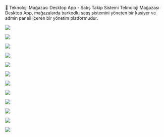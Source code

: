 
📌 Teknoloji Mağazası Desktop App - Satış Takip Sistemi
Teknoloji Mağazası Desktop App, mağazalarda barkodlu satış sistemini yöneten bir kasiyer ve admin paneli içeren bir yönetim platformudur.

![](https://private-user-images.githubusercontent.com/106327296/407821116-dd1b9e8f-ff12-48e2-975b-912de7fbfaf0.png?jwt=eyJhbGciOiJIUzI1NiIsInR5cCI6IkpXVCJ9.eyJpc3MiOiJnaXRodWIuY29tIiwiYXVkIjoicmF3LmdpdGh1YnVzZXJjb250ZW50LmNvbSIsImtleSI6ImtleTUiLCJleHAiOjE3MzgxNjg5MDcsIm5iZiI6MTczODE2ODYwNywicGF0aCI6Ii8xMDYzMjcyOTYvNDA3ODIxMTE2LWRkMWI5ZThmLWZmMTItNDhlMi05NzViLTkxMmRlN2ZiZmFmMC5wbmc_WC1BbXotQWxnb3JpdGhtPUFXUzQtSE1BQy1TSEEyNTYmWC1BbXotQ3JlZGVudGlhbD1BS0lBVkNPRFlMU0E1M1BRSzRaQSUyRjIwMjUwMTI5JTJGdXMtZWFzdC0xJTJGczMlMkZhd3M0X3JlcXVlc3QmWC1BbXotRGF0ZT0yMDI1MDEyOVQxNjM2NDdaJlgtQW16LUV4cGlyZXM9MzAwJlgtQW16LVNpZ25hdHVyZT0xMTZmMDAzMTZkMzE5YjA0NjBiZGVhN2MwNjYxNTA3MDYzMmY3MDQzOTVhYzQ4ZThlMDU3YzdiMWFkY2VhMzNlJlgtQW16LVNpZ25lZEhlYWRlcnM9aG9zdCJ9.tYm-r-eN5uPgXG434eBD60AHVn0GvKH1FbaBCY2GoFk)

![](https://private-user-images.githubusercontent.com/106327296/407821117-7d5b4dcb-bb53-492b-9d65-5174d1e8738f.png?jwt=eyJhbGciOiJIUzI1NiIsInR5cCI6IkpXVCJ9.eyJpc3MiOiJnaXRodWIuY29tIiwiYXVkIjoicmF3LmdpdGh1YnVzZXJjb250ZW50LmNvbSIsImtleSI6ImtleTUiLCJleHAiOjE3MzgxNjg5MDcsIm5iZiI6MTczODE2ODYwNywicGF0aCI6Ii8xMDYzMjcyOTYvNDA3ODIxMTE3LTdkNWI0ZGNiLWJiNTMtNDkyYi05ZDY1LTUxNzRkMWU4NzM4Zi5wbmc_WC1BbXotQWxnb3JpdGhtPUFXUzQtSE1BQy1TSEEyNTYmWC1BbXotQ3JlZGVudGlhbD1BS0lBVkNPRFlMU0E1M1BRSzRaQSUyRjIwMjUwMTI5JTJGdXMtZWFzdC0xJTJGczMlMkZhd3M0X3JlcXVlc3QmWC1BbXotRGF0ZT0yMDI1MDEyOVQxNjM2NDdaJlgtQW16LUV4cGlyZXM9MzAwJlgtQW16LVNpZ25hdHVyZT0zNWJiNWMwYjYzODljYjFjOTY5ZGIxODFjYTllNTAzNDUzMjg3M2QxZmFmODg1YTk4OThiOTdjM2Q3ZTNiODgyJlgtQW16LVNpZ25lZEhlYWRlcnM9aG9zdCJ9.LuLneIA4_RrW1FLSoWMrztlqB-Ob-LXCrIhNz9WXKEo)

![](https://private-user-images.githubusercontent.com/106327296/407821121-f52f91e5-dffb-4016-839c-198a681171ff.png?jwt=eyJhbGciOiJIUzI1NiIsInR5cCI6IkpXVCJ9.eyJpc3MiOiJnaXRodWIuY29tIiwiYXVkIjoicmF3LmdpdGh1YnVzZXJjb250ZW50LmNvbSIsImtleSI6ImtleTUiLCJleHAiOjE3MzgxNjg5MDcsIm5iZiI6MTczODE2ODYwNywicGF0aCI6Ii8xMDYzMjcyOTYvNDA3ODIxMTIxLWY1MmY5MWU1LWRmZmItNDAxNi04MzljLTE5OGE2ODExNzFmZi5wbmc_WC1BbXotQWxnb3JpdGhtPUFXUzQtSE1BQy1TSEEyNTYmWC1BbXotQ3JlZGVudGlhbD1BS0lBVkNPRFlMU0E1M1BRSzRaQSUyRjIwMjUwMTI5JTJGdXMtZWFzdC0xJTJGczMlMkZhd3M0X3JlcXVlc3QmWC1BbXotRGF0ZT0yMDI1MDEyOVQxNjM2NDdaJlgtQW16LUV4cGlyZXM9MzAwJlgtQW16LVNpZ25hdHVyZT0yNGNlNTZlNGM4MTE2ZmI5M2E3MDI4MzE4MGMwYmNjMzcwODNkNWExYTQ1ZjViZTI5Zjk5MTBiZDAyM2RmMWM0JlgtQW16LVNpZ25lZEhlYWRlcnM9aG9zdCJ9.vWaedEUhPYMlrFm1sRA5vqFgG1PESRFFcC0pCz0wT6M)

![](https://private-user-images.githubusercontent.com/106327296/407821123-fedb9932-e2ee-4682-bf3c-6debd97e385e.png?jwt=eyJhbGciOiJIUzI1NiIsInR5cCI6IkpXVCJ9.eyJpc3MiOiJnaXRodWIuY29tIiwiYXVkIjoicmF3LmdpdGh1YnVzZXJjb250ZW50LmNvbSIsImtleSI6ImtleTUiLCJleHAiOjE3MzgxNjg5MDcsIm5iZiI6MTczODE2ODYwNywicGF0aCI6Ii8xMDYzMjcyOTYvNDA3ODIxMTIzLWZlZGI5OTMyLWUyZWUtNDY4Mi1iZjNjLTZkZWJkOTdlMzg1ZS5wbmc_WC1BbXotQWxnb3JpdGhtPUFXUzQtSE1BQy1TSEEyNTYmWC1BbXotQ3JlZGVudGlhbD1BS0lBVkNPRFlMU0E1M1BRSzRaQSUyRjIwMjUwMTI5JTJGdXMtZWFzdC0xJTJGczMlMkZhd3M0X3JlcXVlc3QmWC1BbXotRGF0ZT0yMDI1MDEyOVQxNjM2NDdaJlgtQW16LUV4cGlyZXM9MzAwJlgtQW16LVNpZ25hdHVyZT0yN2QyZjZjMDk2NWMwMTdmZmY2ZTBiYjkyYjE4NGZjMDgyNDRjNGFjZDcxMzVjOTZmZTVjMGRjZDM5MDFiYTdiJlgtQW16LVNpZ25lZEhlYWRlcnM9aG9zdCJ9.PfOx4gwQ2YJGqFiAIUpBgb-75J9d7z9HYGc1eXfRvJA)


![](https://private-user-images.githubusercontent.com/106327296/407821127-824f8e17-5358-47c7-ae54-22df0ab669bf.png?jwt=eyJhbGciOiJIUzI1NiIsInR5cCI6IkpXVCJ9.eyJpc3MiOiJnaXRodWIuY29tIiwiYXVkIjoicmF3LmdpdGh1YnVzZXJjb250ZW50LmNvbSIsImtleSI6ImtleTUiLCJleHAiOjE3MzgxNjg5MDcsIm5iZiI6MTczODE2ODYwNywicGF0aCI6Ii8xMDYzMjcyOTYvNDA3ODIxMTI3LTgyNGY4ZTE3LTUzNTgtNDdjNy1hZTU0LTIyZGYwYWI2NjliZi5wbmc_WC1BbXotQWxnb3JpdGhtPUFXUzQtSE1BQy1TSEEyNTYmWC1BbXotQ3JlZGVudGlhbD1BS0lBVkNPRFlMU0E1M1BRSzRaQSUyRjIwMjUwMTI5JTJGdXMtZWFzdC0xJTJGczMlMkZhd3M0X3JlcXVlc3QmWC1BbXotRGF0ZT0yMDI1MDEyOVQxNjM2NDdaJlgtQW16LUV4cGlyZXM9MzAwJlgtQW16LVNpZ25hdHVyZT1jMWI2NDZjNTVlZjhlZjcyNTlmNzE3NjgyNTkyZTViYjFjMjZiOWE3OGM1ZGU1NGYzZTJhNmZlY2QyMTVjYTFhJlgtQW16LVNpZ25lZEhlYWRlcnM9aG9zdCJ9.0pZfNAOh4R2_cOuiZdgPHIVObTxnnh9vu5vuF0K6zUg)


![](https://private-user-images.githubusercontent.com/106327296/407821126-0baa9b40-2cbd-4df9-90a1-c7b53b21e68d.png?jwt=eyJhbGciOiJIUzI1NiIsInR5cCI6IkpXVCJ9.eyJpc3MiOiJnaXRodWIuY29tIiwiYXVkIjoicmF3LmdpdGh1YnVzZXJjb250ZW50LmNvbSIsImtleSI6ImtleTUiLCJleHAiOjE3MzgxNjg5MDcsIm5iZiI6MTczODE2ODYwNywicGF0aCI6Ii8xMDYzMjcyOTYvNDA3ODIxMTI2LTBiYWE5YjQwLTJjYmQtNGRmOS05MGExLWM3YjUzYjIxZTY4ZC5wbmc_WC1BbXotQWxnb3JpdGhtPUFXUzQtSE1BQy1TSEEyNTYmWC1BbXotQ3JlZGVudGlhbD1BS0lBVkNPRFlMU0E1M1BRSzRaQSUyRjIwMjUwMTI5JTJGdXMtZWFzdC0xJTJGczMlMkZhd3M0X3JlcXVlc3QmWC1BbXotRGF0ZT0yMDI1MDEyOVQxNjM2NDdaJlgtQW16LUV4cGlyZXM9MzAwJlgtQW16LVNpZ25hdHVyZT00N2NiYzAwMzZmNTZkZDhiN2MxNDAyN2VjNDAwYTg0YzdkMGY3Y2E2ODBlNmQ0Mzk0MTE4ZDE1OWFjODBjMjBlJlgtQW16LVNpZ25lZEhlYWRlcnM9aG9zdCJ9.eYCMB3dLhKw2WPdDv47Hv-5Nayug9MS_BTxWe3gKgEs)

![](https://private-user-images.githubusercontent.com/106327296/407821118-7c619f64-80a3-4538-8715-992ac62dad3b.png?jwt=eyJhbGciOiJIUzI1NiIsInR5cCI6IkpXVCJ9.eyJpc3MiOiJnaXRodWIuY29tIiwiYXVkIjoicmF3LmdpdGh1YnVzZXJjb250ZW50LmNvbSIsImtleSI6ImtleTUiLCJleHAiOjE3MzgxNjg5MDcsIm5iZiI6MTczODE2ODYwNywicGF0aCI6Ii8xMDYzMjcyOTYvNDA3ODIxMTE4LTdjNjE5ZjY0LTgwYTMtNDUzOC04NzE1LTk5MmFjNjJkYWQzYi5wbmc_WC1BbXotQWxnb3JpdGhtPUFXUzQtSE1BQy1TSEEyNTYmWC1BbXotQ3JlZGVudGlhbD1BS0lBVkNPRFlMU0E1M1BRSzRaQSUyRjIwMjUwMTI5JTJGdXMtZWFzdC0xJTJGczMlMkZhd3M0X3JlcXVlc3QmWC1BbXotRGF0ZT0yMDI1MDEyOVQxNjM2NDdaJlgtQW16LUV4cGlyZXM9MzAwJlgtQW16LVNpZ25hdHVyZT04NzNiNDQ5YzkwMTc3OGVmMTA4YmFiN2I1YTY0NWMyOTE5NWE4OWUxOGM5YTliZjRjODkwN2EzNGJiZGZkYTJiJlgtQW16LVNpZ25lZEhlYWRlcnM9aG9zdCJ9.2qUmU06p_dPGy-5RfWfitmQqQsS68OBzEAyCy9Ome-k)

![](https://private-user-images.githubusercontent.com/106327296/407821120-b7beace3-c0b3-40f7-ac53-2367d8ab9980.png?jwt=eyJhbGciOiJIUzI1NiIsInR5cCI6IkpXVCJ9.eyJpc3MiOiJnaXRodWIuY29tIiwiYXVkIjoicmF3LmdpdGh1YnVzZXJjb250ZW50LmNvbSIsImtleSI6ImtleTUiLCJleHAiOjE3MzgxNjg5MDcsIm5iZiI6MTczODE2ODYwNywicGF0aCI6Ii8xMDYzMjcyOTYvNDA3ODIxMTIwLWI3YmVhY2UzLWMwYjMtNDBmNy1hYzUzLTIzNjdkOGFiOTk4MC5wbmc_WC1BbXotQWxnb3JpdGhtPUFXUzQtSE1BQy1TSEEyNTYmWC1BbXotQ3JlZGVudGlhbD1BS0lBVkNPRFlMU0E1M1BRSzRaQSUyRjIwMjUwMTI5JTJGdXMtZWFzdC0xJTJGczMlMkZhd3M0X3JlcXVlc3QmWC1BbXotRGF0ZT0yMDI1MDEyOVQxNjM2NDdaJlgtQW16LUV4cGlyZXM9MzAwJlgtQW16LVNpZ25hdHVyZT0zNTc4NTkyYzA2Njk1ZTU1ZDNjMzNjNTM2ZDg0MTgxMTJiODliNDMwOThmNWEwYzE1MWFmNWFhNmM5OThlODUzJlgtQW16LVNpZ25lZEhlYWRlcnM9aG9zdCJ9.WYretbaEENC62SjSmYMkGkqeplLFTRHp4aHa3g8Tjfo)


![](https://private-user-images.githubusercontent.com/106327296/407821122-2239d8b6-bd70-484d-8696-82e8b83f15cd.png?jwt=eyJhbGciOiJIUzI1NiIsInR5cCI6IkpXVCJ9.eyJpc3MiOiJnaXRodWIuY29tIiwiYXVkIjoicmF3LmdpdGh1YnVzZXJjb250ZW50LmNvbSIsImtleSI6ImtleTUiLCJleHAiOjE3MzgxNjg5MDgsIm5iZiI6MTczODE2ODYwOCwicGF0aCI6Ii8xMDYzMjcyOTYvNDA3ODIxMTIyLTIyMzlkOGI2LWJkNzAtNDg0ZC04Njk2LTgyZThiODNmMTVjZC5wbmc_WC1BbXotQWxnb3JpdGhtPUFXUzQtSE1BQy1TSEEyNTYmWC1BbXotQ3JlZGVudGlhbD1BS0lBVkNPRFlMU0E1M1BRSzRaQSUyRjIwMjUwMTI5JTJGdXMtZWFzdC0xJTJGczMlMkZhd3M0X3JlcXVlc3QmWC1BbXotRGF0ZT0yMDI1MDEyOVQxNjM2NDhaJlgtQW16LUV4cGlyZXM9MzAwJlgtQW16LVNpZ25hdHVyZT02N2QxZGIzODFlMjA1MTM4MDllM2RjZWFmN2MxNTRhMTMxMDViMmUzZjRmNTJjNGI3M2ZkMWQ3YjM1YjkxMTc2JlgtQW16LVNpZ25lZEhlYWRlcnM9aG9zdCJ9.A0Ku5kSDmvft9OZ50-UitMTUYbfIY6O9lfGJg7KA9jQ)


![](https://private-user-images.githubusercontent.com/106327296/407821125-8441f80e-62c0-4456-8b49-7d9ef942bd18.png?jwt=eyJhbGciOiJIUzI1NiIsInR5cCI6IkpXVCJ9.eyJpc3MiOiJnaXRodWIuY29tIiwiYXVkIjoicmF3LmdpdGh1YnVzZXJjb250ZW50LmNvbSIsImtleSI6ImtleTUiLCJleHAiOjE3MzgxNjg5MDgsIm5iZiI6MTczODE2ODYwOCwicGF0aCI6Ii8xMDYzMjcyOTYvNDA3ODIxMTI1LTg0NDFmODBlLTYyYzAtNDQ1Ni04YjQ5LTdkOWVmOTQyYmQxOC5wbmc_WC1BbXotQWxnb3JpdGhtPUFXUzQtSE1BQy1TSEEyNTYmWC1BbXotQ3JlZGVudGlhbD1BS0lBVkNPRFlMU0E1M1BRSzRaQSUyRjIwMjUwMTI5JTJGdXMtZWFzdC0xJTJGczMlMkZhd3M0X3JlcXVlc3QmWC1BbXotRGF0ZT0yMDI1MDEyOVQxNjM2NDhaJlgtQW16LUV4cGlyZXM9MzAwJlgtQW16LVNpZ25hdHVyZT0wZDVkMDgyOTljNzNlMjA0MzUyMDU0MDAzMDVlY2U5MzYwYjlmYjY1ZDllYWQ3Nzk1MjRlNWY3MGU0ODA1Y2QxJlgtQW16LVNpZ25lZEhlYWRlcnM9aG9zdCJ9.t0wQmO8Pq1mznsNVmVWM4M6xOSI2zo8w9oKsddb2QOg)


![](https://private-user-images.githubusercontent.com/106327296/407821119-f66f48dd-bede-446a-9c0b-7ccee6a9c987.png?jwt=eyJhbGciOiJIUzI1NiIsInR5cCI6IkpXVCJ9.eyJpc3MiOiJnaXRodWIuY29tIiwiYXVkIjoicmF3LmdpdGh1YnVzZXJjb250ZW50LmNvbSIsImtleSI6ImtleTUiLCJleHAiOjE3MzgxNjg5MDgsIm5iZiI6MTczODE2ODYwOCwicGF0aCI6Ii8xMDYzMjcyOTYvNDA3ODIxMTE5LWY2NmY0OGRkLWJlZGUtNDQ2YS05YzBiLTdjY2VlNmE5Yzk4Ny5wbmc_WC1BbXotQWxnb3JpdGhtPUFXUzQtSE1BQy1TSEEyNTYmWC1BbXotQ3JlZGVudGlhbD1BS0lBVkNPRFlMU0E1M1BRSzRaQSUyRjIwMjUwMTI5JTJGdXMtZWFzdC0xJTJGczMlMkZhd3M0X3JlcXVlc3QmWC1BbXotRGF0ZT0yMDI1MDEyOVQxNjM2NDhaJlgtQW16LUV4cGlyZXM9MzAwJlgtQW16LVNpZ25hdHVyZT02ZWMxYWZhYmIxNWU2OTg2NTM1MGZkMTkzOThmZWVmOTVjZDU2YzkzZWUzZmUwMDk1OTI5YjliZDQ3Yjk2NTdkJlgtQW16LVNpZ25lZEhlYWRlcnM9aG9zdCJ9.HeKVj2bQXmO4bgpAbBGC_jB3A0I4ptoCuQOc00mPGLU)

![](https://private-user-images.githubusercontent.com/106327296/407821124-f17b4464-0cbf-4cb5-8ff6-abb51a35b040.png?jwt=eyJhbGciOiJIUzI1NiIsInR5cCI6IkpXVCJ9.eyJpc3MiOiJnaXRodWIuY29tIiwiYXVkIjoicmF3LmdpdGh1YnVzZXJjb250ZW50LmNvbSIsImtleSI6ImtleTUiLCJleHAiOjE3MzgxNjg5MDgsIm5iZiI6MTczODE2ODYwOCwicGF0aCI6Ii8xMDYzMjcyOTYvNDA3ODIxMTI0LWYxN2I0NDY0LTBjYmYtNGNiNS04ZmY2LWFiYjUxYTM1YjA0MC5wbmc_WC1BbXotQWxnb3JpdGhtPUFXUzQtSE1BQy1TSEEyNTYmWC1BbXotQ3JlZGVudGlhbD1BS0lBVkNPRFlMU0E1M1BRSzRaQSUyRjIwMjUwMTI5JTJGdXMtZWFzdC0xJTJGczMlMkZhd3M0X3JlcXVlc3QmWC1BbXotRGF0ZT0yMDI1MDEyOVQxNjM2NDhaJlgtQW16LUV4cGlyZXM9MzAwJlgtQW16LVNpZ25hdHVyZT03NmRhODZkNGExMDZjNDI1ZDkzYzk5MDc2N2EwNThjMmRkYjQyMDBmOWE3YjM3MzQ2NDE5ZTE4MjU3NzI4ZGNiJlgtQW16LVNpZ25lZEhlYWRlcnM9aG9zdCJ9.gpty_XlY192GoxvqCISmdq3n6Xicpb7Nv3xl3wG5YZ4)

